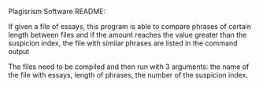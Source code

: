 Plagisrism Software README:

If given a file of essays, this program is able to compare phrases of certain length between files and if the amount reaches the value greater than the suspicion index, the file with similar phrases are listed in the command output

The files need to be compiled and then run with 3 arguments: the name of the file with essays, length of phrases, the number of the suspicion index.
